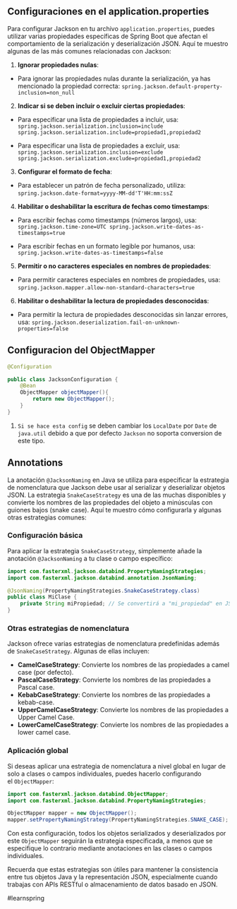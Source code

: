 ## Configuraciones en el application.properties
Para configurar Jackson en tu archivo `application.properties`, puedes utilizar varias propiedades específicas de Spring Boot que afectan el comportamiento de la serialización y deserialización JSON. Aquí te muestro algunas de las más comunes relacionadas con Jackson:

1. **Ignorar propiedades nulas**: 

- Para ignorar las propiedades nulas durante la serialización, ya has mencionado la propiedad correcta:
`spring.jackson.default-property-inclusion=non_null`

2. **Indicar si se deben incluir o excluir ciertas propiedades**:

-  Para especificar una lista de propiedades a incluir, usa:
`spring.jackson.serialization.inclusion=include spring.jackson.serialization.include=propiedad1,propiedad2`

- Para especificar una lista de propiedades a excluir, usa:
`spring.jackson.serialization.inclusion=exclude spring.jackson.serialization.exclude=propiedad1,propiedad2`

3. **Configurar el formato de fecha**:

- Para establecer un patrón de fecha personalizado, utiliza:
`spring.jackson.date-format=yyyy-MM-dd'T'HH:mm:ssZ`

4. **Habilitar o deshabilitar la escritura de fechas como timestamps**:

-  Para escribir fechas como timestamps (números largos), usa:
`spring.jackson.time-zone=UTC spring.jackson.write-dates-as-timestamps=true`

- Para escribir fechas en un formato legible por humanos, usa:
`spring.jackson.write-dates-as-timestamps=false`

5. **Permitir o no caracteres especiales en nombres de propiedades**:

- Para permitir caracteres especiales en nombres de propiedades, usa:
`spring.jackson.mapper.allow-non-standard-characters=true`

6. **Habilitar o deshabilitar la lectura de propiedades desconocidas**:

- Para permitir la lectura de propiedades desconocidas sin lanzar errores, usa:
`spring.jackson.deserialization.fail-on-unknown-properties=false`

## Configuracion del ObjectMapper

```java
@Configuration

public class JacksonConfiguration {
	@Bean
	ObjectMapper objectMapper(){
		return new ObjectMapper();
	}
}
```
1. `Si se hace esta config` se deben cambiar los `LocalDate` por `Date` de `java.util` debido a que por defecto `Jackson` no soporta conversion de este tipo.

## Annotations
La anotación `@JacksonNaming` en Java se utiliza para especificar la estrategia de nomenclatura que Jackson debe usar al serializar y deserializar objetos JSON. La estrategia `SnakeCaseStrategy` es una de las muchas disponibles y convierte los nombres de las propiedades del objeto a minúsculas con guiones bajos (snake case). Aquí te muestro cómo configurarla y algunas otras estrategias comunes:

### Configuración básica

Para aplicar la estrategia `SnakeCaseStrategy`, simplemente añade la anotación `@JacksonNaming` a tu clase o campo específico:

```java
import com.fasterxml.jackson.databind.PropertyNamingStrategies;
import com.fasterxml.jackson.databind.annotation.JsonNaming;

@JsonNaming(PropertyNamingStrategies.SnakeCaseStrategy.class)
public class MiClase {
    private String miPropiedad; // Se convertirá a "mi_propiedad" en JSON
}

```
### Otras estrategias de nomenclatura

Jackson ofrece varias estrategias de nomenclatura predefinidas además de `SnakeCaseStrategy`. Algunas de ellas incluyen:

- **CamelCaseStrategy**: Convierte los nombres de las propiedades a camel case (por defecto).
- **PascalCaseStrategy**: Convierte los nombres de las propiedades a Pascal case.
- **KebabCaseStrategy**: Convierte los nombres de las propiedades a kebab-case.
- **UpperCamelCaseStrategy**: Convierte los nombres de las propiedades a Upper Camel Case.
- **LowerCamelCaseStrategy**: Convierte los nombres de las propiedades a lower camel case.

### Aplicación global

Si deseas aplicar una estrategia de nomenclatura a nivel global en lugar de solo a clases o campos individuales, puedes hacerlo configurando el `ObjectMapper`:

```java
import com.fasterxml.jackson.databind.ObjectMapper;
import com.fasterxml.jackson.databind.PropertyNamingStrategies;

ObjectMapper mapper = new ObjectMapper();
mapper.setPropertyNamingStrategy(PropertyNamingStrategies.SNAKE_CASE);

```
Con esta configuración, todos los objetos serializados y deserializados por este `ObjectMapper` seguirán la estrategia especificada, a menos que se especifique lo contrario mediante anotaciones en las clases o campos individuales.

Recuerda que estas estrategias son útiles para mantener la consistencia entre tus objetos Java y la representación JSON, especialmente cuando trabajas con APIs RESTful o almacenamiento de datos basado en JSON.

#learnspring
